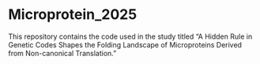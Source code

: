 # Microprotein_2025
This repository contains the code used in the study titled “A Hidden Rule in Genetic Codes Shapes the Folding Landscape of Microproteins Derived from Non-canonical Translation.”
